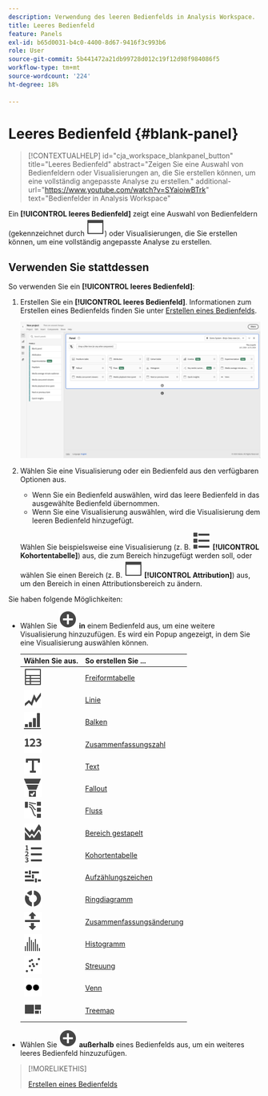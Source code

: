 ```yaml
---
description: Verwendung des leeren Bedienfelds in Analysis Workspace.
title: Leeres Bedienfeld
feature: Panels
exl-id: b65d0031-b4c0-4400-8d67-9416f3c993b6
role: User
source-git-commit: 5b441472a21db99728d012c19f12d98f984086f5
workflow-type: tm+mt
source-wordcount: '224'
ht-degree: 18%

---
```


# Leeres Bedienfeld {#blank-panel}

<!-- markdownlint-disable MD034 -->

>[!CONTEXTUALHELP]
>id="cja_workspace_blankpanel_button"
>title="Leeres Bedienfeld"
>abstract="Zeigen Sie eine Auswahl von Bedienfeldern oder Visualisierungen an, die Sie erstellen können, um eine vollständig angepasste Analyse zu erstellen."
>additional-url="https://www.youtube.com/watch?v=SYaioiwBTrk" text="Bedienfelder in Analysis Workspace"

<!-- markdownlint-enable MD034 -->


Ein **[!UICONTROL leeres Bedienfeld]** zeigt eine Auswahl von Bedienfeldern (gekennzeichnet durch ![WebPage](/help/assets/icons/WebPage.svg)) oder Visualisierungen, die Sie erstellen können, um eine vollständig angepasste Analyse zu erstellen.

## Verwenden Sie stattdessen 

So verwenden Sie ein **[!UICONTROL leeres Bedienfeld]**:

1. Erstellen Sie ein **[!UICONTROL leeres Bedienfeld]**. Informationen zum Erstellen eines Bedienfelds finden Sie unter [Erstellen eines Bedienfelds](panels.md#create-a-panel).

   ![Erstellen eines Bedienfelds](assets/create-panel.png)



1. Wählen Sie eine Visualisierung oder ein Bedienfeld aus den verfügbaren Optionen aus.


   * Wenn Sie ein Bedienfeld auswählen, wird das leere Bedienfeld in das ausgewählte Bedienfeld übernommen.
   * Wenn Sie eine Visualisierung auswählen, wird die Visualisierung dem leeren Bedienfeld hinzugefügt.

   Wählen Sie beispielsweise eine Visualisierung (z. B. ![ViewList](/help/assets/icons/ViewList.svg) **[!UICONTROL Kohortentabelle]**) aus, die zum Bereich hinzugefügt werden soll, oder wählen Sie einen Bereich (z. B. ![WebPage](/help/assets/icons/WebPage.svg) **[!UICONTROL Attribution]**) aus, um den Bereich in einen Attributionsbereich zu ändern.



Sie haben folgende Möglichkeiten:

* Wählen Sie ![Kreis hinzufügen](/help/assets/icons/AddCircle.svg) **in** einem Bedienfeld aus, um eine weitere Visualisierung hinzuzufügen. Es wird ein Popup angezeigt, in dem Sie eine Visualisierung auswählen können.

  | Wählen Sie aus. | So erstellen Sie ... |
  |---|---|
  | ![Tabelle](/help/assets/icons/Table.svg) | [Freiformtabelle](/help/analysis-workspace/visualizations/freeform-table/freeform-table.md) |
  | ![Linie](/help/assets/icons/GraphTrend.svg) | [Linie](/help/analysis-workspace/visualizations/line.md) |
  | ![GraphBarVertical](/help/assets/icons/GraphBarVertical.svg) | [Balken](/help/analysis-workspace/visualizations/bar.md) |
  | ![123](/help/assets/icons/123.svg) | [Zusammenfassungszahl](/help/analysis-workspace/visualizations/summary-number-change.md) |
  | ![Text](/help/assets/icons/Text.svg) | [Text](/help/analysis-workspace/visualizations/text.md) |
  | ![ConversionTrichter](/help/assets/icons/ConversionFunnel.svg) | [Fallout](/help/analysis-workspace/visualizations/fallout/fallout-flow.md) |
  | ![Arbeitsablauf](/help/assets/icons/GraphPathing.svg) | [Fluss](/help/analysis-workspace/visualizations/c-flow/flow.md) |
  | ![GraphAreaStack](/help/assets/icons/GraphAreaStacked.svg) | [Bereich gestapelt](/help/analysis-workspace/visualizations/area.md) |
  | ![TextNumbered](/help/assets/icons/TextNumbered.svg) | [Kohortentabelle](/help/analysis-workspace/visualizations/cohort-table/t-cohort.md) |
  | ![GraphBullet](/help/assets/icons/GraphBullet.svg) | [Aufzählungszeichen](/help/analysis-workspace/visualizations/bullet-graph.md) |
  | ![GraphDonut](/help/assets/icons/GraphDonut.svg) | [Ringdiagramm](/help/analysis-workspace/visualizations/donut.md) |
  | ![MoveUpDown](/help/assets/icons/MoveUpDown.svg) | [Zusammenfassungsänderung](/help/analysis-workspace/visualizations/summary-number-change.md) |
  | ![Histogramm](/help/assets/icons/Histogram.svg) | [Histogramm](/help/analysis-workspace/visualizations/histogram.md) |
  | ![GraphStreuung](/help/assets/icons/GraphScatter.svg) | [Streuung](/help/analysis-workspace/visualizations/scatterplot.md) |
  | ![Typ](/help/assets/icons/TwoDots.svg) | [Venn](/help/analysis-workspace/visualizations/venn.md) |
  | ![GraphTree](/help/assets/icons/GraphTree.svg) | [Treemap](/help/analysis-workspace/visualizations/treemap.md) |

* Wählen Sie ![Kreis hinzufügen](/help/assets/icons/AddCircle.svg) **außerhalb** eines Bedienfelds aus, um ein weiteres leeres Bedienfeld hinzuzufügen.


>[!MORELIKETHIS]
>
>[Erstellen eines Bedienfelds](/help/analysis-workspace/c-panels/panels.md#create-a-panel)
>
